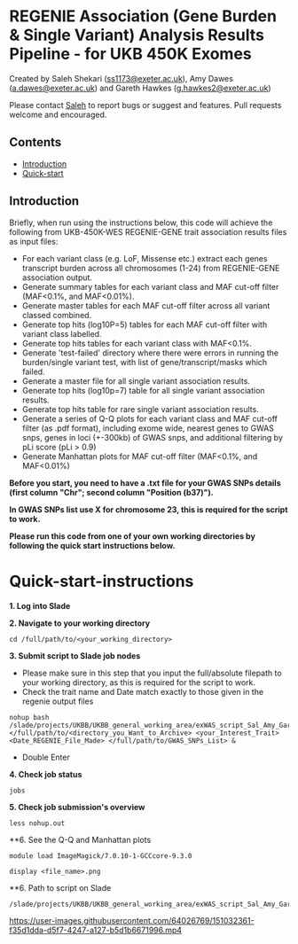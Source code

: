 # REGENIE Association (Gene Burden & Single Variant) Analysis Results Pipeline - for UKB 450K Exomes 

Created by Saleh Shekari (ss1173@exeter.ac.uk), Amy Dawes (a.dawes@exeter.ac.uk) and Gareth Hawkes (g.hawkes2@exeter.ac.uk)

Please contact [Saleh](mailto:ss1173@exeter.ac.uk?subject=[GitHub]%20SAIGE-GENE%20Association%20Analysis%20Summery) to report bugs or suggest and features. Pull requests welcome and encouraged.

## Contents
- [Introduction](#Introduction)
- [Quick-start](#Quick-start-instructions)




## Introduction
Briefly, when run using the instructions below, this code will achieve the following from UKB-450K-WES REGENIE-GENE trait association results files as input files:
* For each variant class (e.g. LoF, Missense etc.) extract each genes transcript burden across all chromosomes (1-24) from REGENIE-GENE association output.
* Generate summary tables for each variant class and MAF cut-off filter (MAF<0.1%, and MAF<0.01%).
* Generate master tables for each MAF cut-off filter across all variant classed combined.
* Generate top hits (log10P=5) tables for each MAF cut-off filter with variant class labelled.
* Generate top hits tables for each variant class with MAF<0.1%.
* Generate 'test-failed' directory where there were errors in running the burden/single variant test, with list of gene/transcript/masks which failed.
* Generate a master file for all single variant association results.
* Generate top hits (log10p=7) table for all single variant association results.
* Generate top hits table for rare single variant association results.
* Generate a series of Q-Q plots for each variant class and MAF cut-off filter (as .pdf format), 
  including exome wide, nearest genes to GWAS snps, genes in loci (+-300kb) of GWAS snps, and additional filtering by pLi score (pLi > 0.9)
* Generate Manhattan plots for MAF cut-off filter (MAF<0.1%, and MAF<0.01%)

__Before you start, you need to have a .txt file for your GWAS SNPs details (first column "Chr"; second column "Position (b37)").__

__In GWAS SNPs list use X for chromosome 23, this is required for the script to work.__

__Please run this code from one of your own working directories by following the quick start instructions below.__


# Quick-start-instructions

**1. Log into Slade**

**2. Navigate to your working directory**

```
cd /full/path/to/<your_working_directory>
```

**3. Submit script to Slade job nodes**
* Please make sure in this step that you input the full/absolute filepath to your working directory, as this is required for the script to work.
* Check the trait name and Date match exactly to those given in the regenie output files 
```
nohup bash /slade/projects/UKBB/UKBB_general_working_area/exWAS_script_Sal_Amy_Gareth/exWAS_UKB_450K_REGENIE_summary_script.sh </full/path/to/<directory_you_Want_to_Archive> <your_Interest_Trait> <Date_REGENIE_File_Made> </full/path/to/GWAS_SNPs_List> &
```
* Double Enter

**4. Check job status**
```
jobs
```

**5. Check job submission's overview**
```
less nohup.out 
```
**6. See the Q-Q and Manhattan plots
```
module load ImageMagick/7.0.10-1-GCCcore-9.3.0
```
```
display <file_name>.png
```
**6. Path to script on Slade
```
/slade/projects/UKBB/UKBB_general_working_area/exWAS_script_Sal_Amy_Gareth/

```
https://user-images.githubusercontent.com/64026769/151032361-f35d1dda-d5f7-4247-a127-b5d1b6671996.mp4


